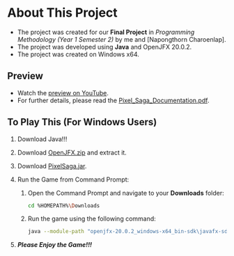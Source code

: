 # About This Project
- The project was created for our **Final Project** in *Programming Methodology (Year 1 Semester 2)* by me and [Napongthorn Charoenlap].
- The project was developed using **Java** and OpenJFX 20.0.2.
- The project was created on Windows x64.

## Preview
- Watch the [preview on YouTube](https://youtu.be/WqLh7IHoWOo).
- For further details, please read the [Pixel_Saga_Documentation.pdf](./Pixel_Saga_Documentation.pdf).

## To Play This (For Windows Users)

1. Download Java!!!

2. Download [OpenJFX.zip](./OpenJFX.zip) and extract it.

3. Download [PixelSaga.jar](./PixelSaga.jar).

4. Run the Game from Command Prompt:
   1. Open the Command Prompt and navigate to your **Downloads** folder:
      ```bash
      cd %HOMEPATH%\Downloads
      ```
   2. Run the game using the following command:
      ```bash
      java --module-path "openjfx-20.0.2_windows-x64_bin-sdk\javafx-sdk-20.0.2\lib" --add-modules javafx.controls,javafx.fxml,javafx.graphics,javafx.media -jar PixelSaga.jar
      ```

5. ***Please Enjoy the Game!!!***